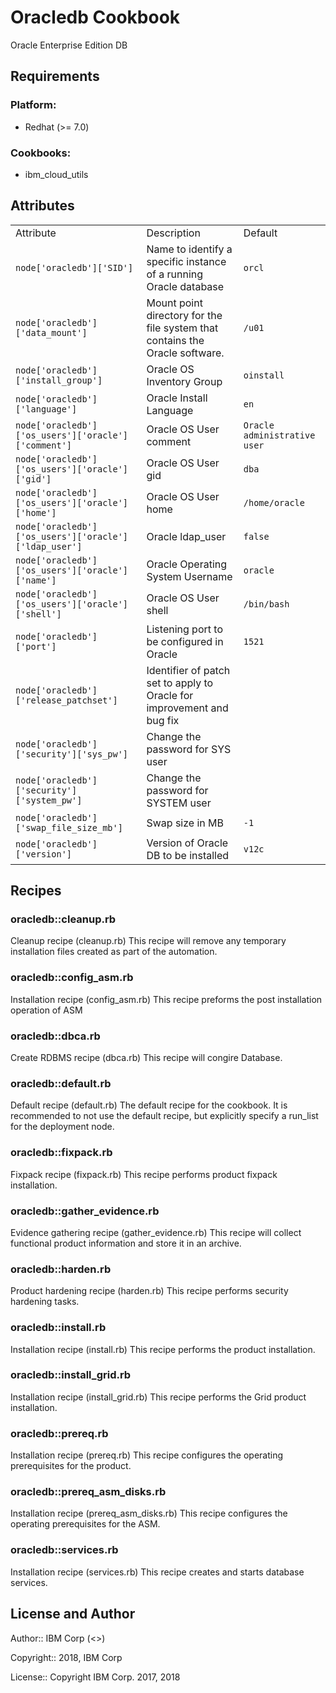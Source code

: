 Oracledb Cookbook
=================

Oracle Enterprise Edition DB

Requirements
------------

### Platform:

* Redhat (>= 7.0)

### Cookbooks:

* ibm_cloud_utils

Attributes
----------

<table>
  <tr>
    <td>Attribute</td>
    <td>Description</td>
    <td>Default</td>
  </tr>
  <tr>
    <td><code>node['oracledb']['SID']</code></td>
    <td>Name to identify a specific instance of a running Oracle database</td>
    <td><code>orcl</code></td>
  </tr>
  <tr>
    <td><code>node['oracledb']['data_mount']</code></td>
    <td>Mount point directory for the file system that contains the Oracle software.</td>
    <td><code>/u01</code></td>
  </tr>
  <tr>
    <td><code>node['oracledb']['install_group']</code></td>
    <td>Oracle OS Inventory Group</td>
    <td><code>oinstall</code></td>
  </tr>
  <tr>
    <td><code>node['oracledb']['language']</code></td>
    <td>Oracle Install Language</td>
    <td><code>en</code></td>
  </tr>
  <tr>
    <td><code>node['oracledb']['os_users']['oracle']['comment']</code></td>
    <td>Oracle OS User comment</td>
    <td><code>Oracle administrative user</code></td>
  </tr>
  <tr>
    <td><code>node['oracledb']['os_users']['oracle']['gid']</code></td>
    <td>Oracle OS User gid</td>
    <td><code>dba</code></td>
  </tr>
  <tr>
    <td><code>node['oracledb']['os_users']['oracle']['home']</code></td>
    <td>Oracle OS User home</td>
    <td><code>/home/oracle</code></td>
  </tr>
  <tr>
    <td><code>node['oracledb']['os_users']['oracle']['ldap_user']</code></td>
    <td>Oracle ldap_user</td>
    <td><code>false</code></td>
  </tr>
  <tr>
    <td><code>node['oracledb']['os_users']['oracle']['name']</code></td>
    <td>Oracle Operating System Username</td>
    <td><code>oracle</code></td>
  </tr>
  <tr>
    <td><code>node['oracledb']['os_users']['oracle']['shell']</code></td>
    <td>Oracle OS User shell</td>
    <td><code>/bin/bash</code></td>
  </tr>
  <tr>
    <td><code>node['oracledb']['port']</code></td>
    <td>Listening port to be configured in Oracle</td>
    <td><code>1521</code></td>
  </tr>
  <tr>
    <td><code>node['oracledb']['release_patchset']</code></td>
    <td>Identifier of patch set to apply to Oracle for improvement and bug fix</td>
    <td><code></code></td>
  </tr>
  <tr>
    <td><code>node['oracledb']['security']['sys_pw']</code></td>
    <td>Change the password for SYS user</td>
    <td><code></code></td>
  </tr>
  <tr>
    <td><code>node['oracledb']['security']['system_pw']</code></td>
    <td>Change the password for SYSTEM user</td>
    <td><code></code></td>
  </tr>
  <tr>
    <td><code>node['oracledb']['swap_file_size_mb']</code></td>
    <td>Swap size in MB</td>
    <td><code>-1</code></td>
  </tr>
  <tr>
    <td><code>node['oracledb']['version']</code></td>
    <td>Version of Oracle DB to be installed</td>
    <td><code>v12c</code></td>
  </tr>
</table>

Recipes
-------

### oracledb::cleanup.rb


Cleanup recipe (cleanup.rb)
This recipe will remove any temporary installation files created as part of the automation.


### oracledb::config_asm.rb


Installation recipe (config_asm.rb)
This recipe preforms the post installation operation of ASM


### oracledb::dbca.rb


Create RDBMS recipe (dbca.rb)
This recipe will congire Database.


### oracledb::default.rb


Default recipe (default.rb)
The default recipe for the cookbook. It is recommended to not use the default recipe, but explicitly specify a run_list for the deployment node.


### oracledb::fixpack.rb


Fixpack recipe (fixpack.rb)
This recipe performs product fixpack installation.


### oracledb::gather_evidence.rb


Evidence gathering recipe (gather_evidence.rb)
This recipe will collect functional product information and store it in an archive.


### oracledb::harden.rb


Product hardening recipe (harden.rb)
This recipe performs security hardening tasks.


### oracledb::install.rb


Installation recipe (install.rb)
This recipe performs the product installation.


### oracledb::install_grid.rb


Installation recipe (install_grid.rb)
This recipe performs the Grid product installation.


### oracledb::prereq.rb


Installation recipe (prereq.rb)
This recipe configures the operating prerequisites for the product.


### oracledb::prereq_asm_disks.rb


Installation recipe (prereq_asm_disks.rb)
This recipe configures the operating prerequisites for the ASM.


### oracledb::services.rb


Installation recipe (services.rb)
This recipe creates and starts database services.



License and Author
------------------

Author:: IBM Corp (<>)

Copyright:: 2018, IBM Corp

License:: Copyright IBM Corp. 2017, 2018

